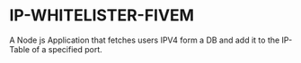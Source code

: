 # IP-WHITELISTER-FIVEM
A Node js Application that fetches users IPV4 form a DB and add it to the IP-Table of a specified port.
